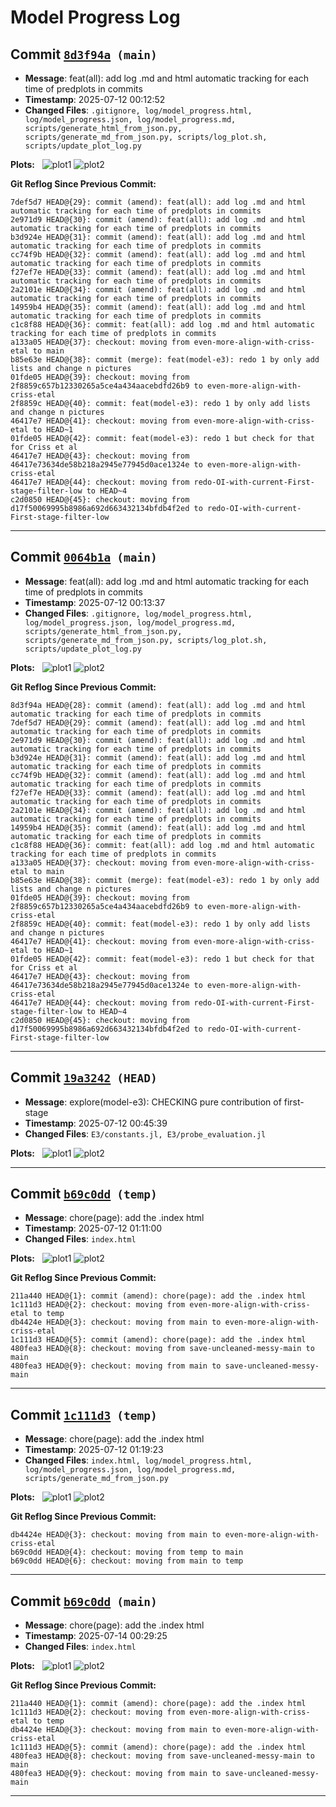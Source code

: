 # Model Progress Log

## Commit [`8d3f94a`](https://github.com/naszhu/REM_E3_model_fixed/commit/8d3f94a)  `(main)`
- **Message**: feat(all): add log .md and html automatic tracking for each time of predplots in commits
- **Timestamp**: 2025-07-12 00:12:52
- **Changed Files**: `.gitignore, log/model_progress.html, log/model_progress.json, log/model_progress.md, scripts/generate_html_from_json.py, scripts/generate_md_from_json.py, scripts/log_plot.sh, scripts/update_plot_log.py`

**Plots:**  
![plot1](plot_archive/8d3f94a_20250712_001252_plot1.png)
![plot2](plot_archive/8d3f94a_20250712_001252_plot2.png)

**Git Reflog Since Previous Commit:**
```
7def5d7 HEAD@{29}: commit (amend): feat(all): add log .md and html automatic tracking for each time of predplots in commits
2e971d9 HEAD@{30}: commit (amend): feat(all): add log .md and html automatic tracking for each time of predplots in commits
b3d924e HEAD@{31}: commit (amend): feat(all): add log .md and html automatic tracking for each time of predplots in commits
cc74f9b HEAD@{32}: commit (amend): feat(all): add log .md and html automatic tracking for each time of predplots in commits
f27ef7e HEAD@{33}: commit (amend): feat(all): add log .md and html automatic tracking for each time of predplots in commits
2a2101e HEAD@{34}: commit (amend): feat(all): add log .md and html automatic tracking for each time of predplots in commits
14959b4 HEAD@{35}: commit (amend): feat(all): add log .md and html automatic tracking for each time of predplots in commits
c1c8f88 HEAD@{36}: commit: feat(all): add log .md and html automatic tracking for each time of predplots in commits
a133a05 HEAD@{37}: checkout: moving from even-more-align-with-criss-etal to main
b85e63e HEAD@{38}: commit (merge): feat(model-e3): redo 1 by only add lists and change n pictures
01fde05 HEAD@{39}: checkout: moving from 2f8859c657b12330265a5ce4a434aacebdfd26b9 to even-more-align-with-criss-etal
2f8859c HEAD@{40}: commit: feat(model-e3): redo 1 by only add lists and change n pictures
46417e7 HEAD@{41}: checkout: moving from even-more-align-with-criss-etal to HEAD~1
01fde05 HEAD@{42}: commit: feat(model-e3): redo 1 but check for that for Criss et al
46417e7 HEAD@{43}: checkout: moving from 46417e73634de58b218a2945e77945d0ace1324e to even-more-align-with-criss-etal
46417e7 HEAD@{44}: checkout: moving from redo-OI-with-current-First-stage-filter-low to HEAD~4
c2d0850 HEAD@{45}: checkout: moving from d17f50069995b8986a692d663432134bfdb4f2ed to redo-OI-with-current-First-stage-filter-low
```

---

## Commit [`0064b1a`](https://github.com/naszhu/REM_E3_model_fixed/commit/0064b1a)  `(main)`
- **Message**: feat(all): add log .md and html automatic tracking for each time of predplots in commits
- **Timestamp**: 2025-07-12 00:13:37
- **Changed Files**: `.gitignore, log/model_progress.html, log/model_progress.json, log/model_progress.md, scripts/generate_html_from_json.py, scripts/generate_md_from_json.py, scripts/log_plot.sh, scripts/update_plot_log.py`

**Plots:**  
![plot1](plot_archive/0064b1a_20250712_001337_plot1.png)
![plot2](plot_archive/0064b1a_20250712_001337_plot2.png)

**Git Reflog Since Previous Commit:**
```
8d3f94a HEAD@{28}: commit (amend): feat(all): add log .md and html automatic tracking for each time of predplots in commits
7def5d7 HEAD@{29}: commit (amend): feat(all): add log .md and html automatic tracking for each time of predplots in commits
2e971d9 HEAD@{30}: commit (amend): feat(all): add log .md and html automatic tracking for each time of predplots in commits
b3d924e HEAD@{31}: commit (amend): feat(all): add log .md and html automatic tracking for each time of predplots in commits
cc74f9b HEAD@{32}: commit (amend): feat(all): add log .md and html automatic tracking for each time of predplots in commits
f27ef7e HEAD@{33}: commit (amend): feat(all): add log .md and html automatic tracking for each time of predplots in commits
2a2101e HEAD@{34}: commit (amend): feat(all): add log .md and html automatic tracking for each time of predplots in commits
14959b4 HEAD@{35}: commit (amend): feat(all): add log .md and html automatic tracking for each time of predplots in commits
c1c8f88 HEAD@{36}: commit: feat(all): add log .md and html automatic tracking for each time of predplots in commits
a133a05 HEAD@{37}: checkout: moving from even-more-align-with-criss-etal to main
b85e63e HEAD@{38}: commit (merge): feat(model-e3): redo 1 by only add lists and change n pictures
01fde05 HEAD@{39}: checkout: moving from 2f8859c657b12330265a5ce4a434aacebdfd26b9 to even-more-align-with-criss-etal
2f8859c HEAD@{40}: commit: feat(model-e3): redo 1 by only add lists and change n pictures
46417e7 HEAD@{41}: checkout: moving from even-more-align-with-criss-etal to HEAD~1
01fde05 HEAD@{42}: commit: feat(model-e3): redo 1 but check for that for Criss et al
46417e7 HEAD@{43}: checkout: moving from 46417e73634de58b218a2945e77945d0ace1324e to even-more-align-with-criss-etal
46417e7 HEAD@{44}: checkout: moving from redo-OI-with-current-First-stage-filter-low to HEAD~4
c2d0850 HEAD@{45}: checkout: moving from d17f50069995b8986a692d663432134bfdb4f2ed to redo-OI-with-current-First-stage-filter-low
```

---

## Commit [`19a3242`](https://github.com/naszhu/REM_E3_model_fixed/commit/19a3242)  `(HEAD)`
- **Message**: explore(model-e3): CHECKING pure contribution of first-stage
- **Timestamp**: 2025-07-12 00:45:39
- **Changed Files**: `E3/constants.jl, E3/probe_evaluation.jl`

**Plots:**  
![plot1](plot_archive/19a3242_20250712_004539_plot1.png)
![plot2](plot_archive/19a3242_20250712_004539_plot2.png)


---

## Commit [`b69c0dd`](https://github.com/naszhu/REM_E3_model_fixed/commit/b69c0dd)  `(temp)`
- **Message**: chore(page): add the .index html
- **Timestamp**: 2025-07-12 01:11:00
- **Changed Files**: `index.html`

**Plots:**  
![plot1](plot_archive/b69c0dd_20250712_011100_plot1.png)
![plot2](plot_archive/b69c0dd_20250712_011100_plot2.png)

**Git Reflog Since Previous Commit:**
```
211a440 HEAD@{1}: commit (amend): chore(page): add the .index html
1c111d3 HEAD@{2}: checkout: moving from even-more-align-with-criss-etal to temp
db4424e HEAD@{3}: checkout: moving from main to even-more-align-with-criss-etal
1c111d3 HEAD@{5}: commit (amend): chore(page): add the .index html
480fea3 HEAD@{8}: checkout: moving from save-uncleaned-messy-main to main
480fea3 HEAD@{9}: checkout: moving from main to save-uncleaned-messy-main
```

---

## Commit [`1c111d3`](https://github.com/naszhu/REM_E3_model_fixed/commit/1c111d3)  `(temp)`
- **Message**: chore(page): add the .index html
- **Timestamp**: 2025-07-12 01:19:23
- **Changed Files**: `index.html, log/model_progress.html, log/model_progress.json, log/model_progress.md, scripts/generate_md_from_json.py`

**Plots:**  
![plot1](plot_archive/1c111d3_20250712_011923_plot1.png)
![plot2](plot_archive/1c111d3_20250712_011923_plot2.png)

**Git Reflog Since Previous Commit:**
```
db4424e HEAD@{3}: checkout: moving from main to even-more-align-with-criss-etal
b69c0dd HEAD@{4}: checkout: moving from temp to main
b69c0dd HEAD@{6}: checkout: moving from main to temp
```

---

## Commit [`b69c0dd`](https://github.com/naszhu/REM_E3_model_fixed/commit/b69c0dd)  `(main)`
- **Message**: chore(page): add the .index html
- **Timestamp**: 2025-07-14 00:29:25
- **Changed Files**: `index.html`

**Plots:**  
![plot1](plot_archive/b69c0dd_20250714_002925_plot1.png)
![plot2](plot_archive/b69c0dd_20250714_002925_plot2.png)

**Git Reflog Since Previous Commit:**
```
211a440 HEAD@{1}: commit (amend): chore(page): add the .index html
1c111d3 HEAD@{2}: checkout: moving from even-more-align-with-criss-etal to temp
db4424e HEAD@{3}: checkout: moving from main to even-more-align-with-criss-etal
1c111d3 HEAD@{5}: commit (amend): chore(page): add the .index html
480fea3 HEAD@{8}: checkout: moving from save-uncleaned-messy-main to main
480fea3 HEAD@{9}: checkout: moving from main to save-uncleaned-messy-main
```

---
